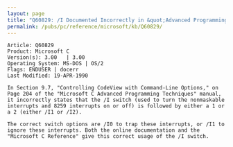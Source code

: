 ```yaml
---
layout: page
title: "Q60829: /I Documented Incorrectly in &quot;Advanced Programming Techniques&quot;"
permalink: /pubs/pc/reference/microsoft/kb/Q60829/
---
```


	Article: Q60829
	Product: Microsoft C
	Version(s): 3.00   | 3.00
	Operating System: MS-DOS | OS/2
	Flags: ENDUSER | docerr
	Last Modified: 19-APR-1990
	
	In Section 9.7, "Controlling CodeView with Command-Line Options," on
	Page 204 of the "Microsoft C Advanced Programming Techniques" manual,
	it incorrectly states that the /I switch (used to turn the nonmaskable
	interrupts and 8259 interrupts on or off) is followed by either a 1 or
	a 2 (either /I1 or /I2).
	
	The correct switch options are /I0 to trap these interrupts, or /I1 to
	ignore these interrupts. Both the online documentation and the
	"Microsoft C Reference" give this correct usage of the /I switch.
